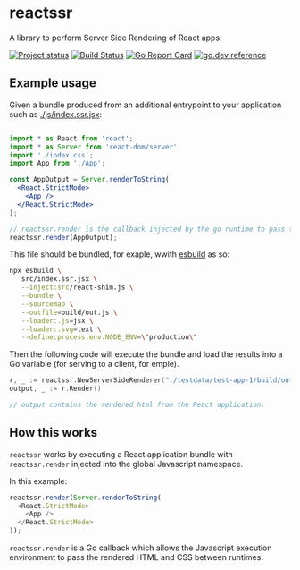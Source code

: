 # reactssr

A library to perform Server Side Rendering of React apps.

[![Project status](https://img.shields.io/github/release/tmc/go-reactssr.svg?style=flat-square)](https://github.com/tmc/go-reactssr/releases/latest)
[![Build Status](https://github.com/tmc/go-reactssr/workflows/test/badge.svg)](https://github.com/tmc/go-reactssr/actions?query=workflow%3Atest)
[![Go Report Card](https://goreportcard.com/badge/tmc/go-reactssr?cache=0)](https://goreportcard.com/report/tmc/go-reactssr)
[![go.dev reference](https://img.shields.io/badge/go.dev-reference-007d9c?logo=go&logoColor=white&style=flat-square)](https://pkg.go.dev/github.com/tmc/go-reactssr)

## Example usage

Given a bundle produced from an additional entrypoint to your application such as [./js/index.ssr.jsx](./js/index.ssr.jsx):

```jsx

import * as React from 'react';
import * as Server from 'react-dom/server'
import './index.css';
import App from './App';

const AppOutput = Server.renderToString(
  <React.StrictMode>
    <App />
  </React.StrictMode>
);

// reactssr.render is the callback injected by the go runtime to pass the rendered application back.
reactssr.render(AppOutput);
```

This file should be bundled, for exaple, wwith [esbuild](https://esbuild.github.io/) as so:

```bash
npx esbuild \
   src/index.ssr.jsx \
   --inject:src/react-shim.js \
   --bundle \
   --sourcemap \
   --outfile=build/out.js \
   --loader:.js=jsx \
   --loader:.svg=text \
   --define:process.env.NODE_ENV=\"production\"
```

Then the following code will execute the bundle and load the results into a Go variable (for serving
to a client, for emple).

```go
r, _ := reactssr.NewServerSideRenderer("./testdata/test-app-1/build/out.js")
output, _ := r.Render()

// output contains the rendered html from the React application.
```

## How this works

`reactssr` works by executing a React application bundle with `reactssr.render` injected into the
global Javascript namespace.

In this example:

```js
reactssr.render(Server.renderToString(
  <React.StrictMode>
    <App />
  </React.StrictMode>
));
```

`reactssr.render` is a Go callback which allows the Javascript execution environment to pass
the rendered HTML and CSS between runtimes.



